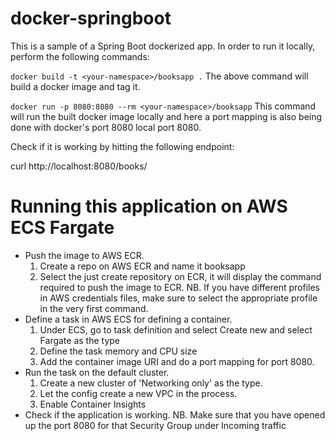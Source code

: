 # docker-springboot

This is a sample of a Spring Boot dockerized app. In order to run it locally, perform the following commands:

`docker build -t <your-namespace>/booksapp .`
The above command will build a docker image and tag it. 

`docker run -p 8080:8080 --rm <your-namespace>/booksapp`
This command will run the built docker image locally and here a port mapping is also being done with docker's port 8080
local port 8080.


Check if it is working by hitting the following endpoint:

curl http://localhost:8080/books/

# Running this application on AWS ECS Fargate

* Push the image to AWS ECR.
    1. Create a repo on AWS ECR and name it booksapp
    2. Select the just create repository on ECR, it will display the command required to push the image to ECR. 
        NB. If you have different profiles in AWS credentials files, make sure to select the appropriate profile in the very first command.
* Define a task in AWS ECS for defining a container.
    1. Under ECS, go to task definition and select Create new and select Fargate as the type
    2. Define the task memory and CPU size
    3. Add the container image URI and do a port mapping for port 8080.
* Run the task on the default cluster.
    1. Create a new cluster of 'Networking only' as the type.
    2. Let the config create a new VPC in the process.
    3. Enable Container Insights
* Check if the application is working.
    NB. Make sure that you have opened up the port 8080 for that Security Group under Incoming traffic
